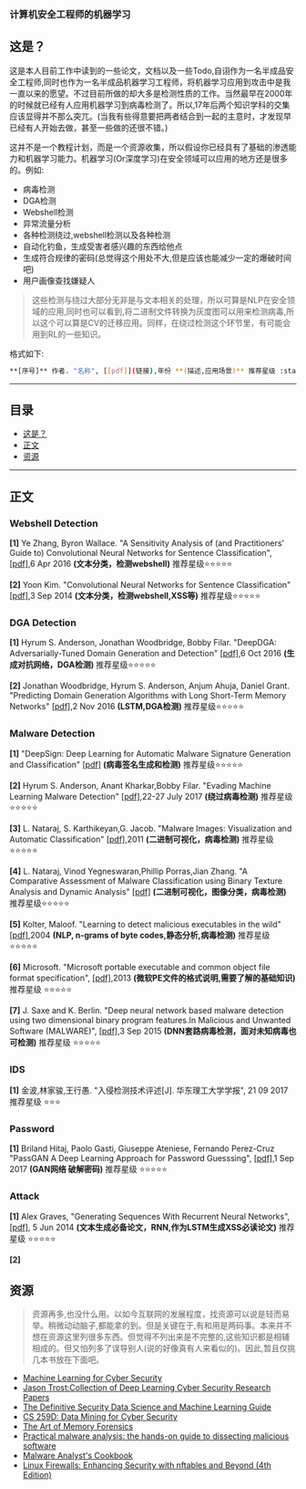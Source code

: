 ### 计算机安全工程师的机器学习

## 这是？

这是本人目前工作中读到的一些论文，文档以及一些Todo,自诩作为一名半成品安全工程师,同时也作为一名半成品机器学习工程师，将机器学习应用到攻击中是我一直以来的愿望。不过目前所做的却大多是检测性质的工作。当然最早在2000年的时候就已经有人应用机器学习到病毒检测了。所以,17年后两个知识学科的交集应该显得并不那么突兀。(当我有些得意要把两者结合到一起的主意时，才发现早已经有人开始去做，甚至一些做的还很不错。)

这并不是一个教程计划，而是一个资源收集，所以假设你已经具有了基础的渗透能力和机器学习能力。机器学习(Or深度学习)在安全领域可以应用的地方还是很多的。例如:

* 病毒检测
* DGA检测
* Webshell检测
* 异常流量分析
* 各种检测绕过,webshell检测以及各种检测
* 自动化钓鱼，生成受害者感兴趣的东西给他点
* 生成符合规律的密码(总觉得这个用处不大,但是应该也能减少一定的爆破时间吧)
* 用户画像查找嫌疑人

> 这些检测与绕过大部分无非是与文本相关的处理，所以可算是NLP在安全领域的应用,同时也可以看到,将二进制文件转换为灰度图可以用来检测病毒,所以这个可以算是CV的迁移应用。同样，在绕过检测这个环节里，有可能会用到RL的一些知识。


格式如下:

```bash
**[序号]** 作者. "名称", [[pdf]](链接),年份 **(描述,应用场景)** 推荐星级 :star::star::star::star::star:
```

---

## 目录

- [这是？](#这是)
- [正文 ](#正文)
- [资源](#资源)
---

## 正文


### Webshell Detection

**[1]** Ye Zhang, Byron Wallace. "A Sensitivity Analysis of (and Practitioners' Guide to) Convolutional Neural Networks for Sentence Classification", [[pdf]](https://arxiv.org/abs/1510.03820v1),6 Apr 2016 **(文本分类，检测webshell)** 推荐星级:star::star::star::star::star:

**[2]** Yoon Kim. "Convolutional Neural Networks for Sentence Classification" [[pdf]](https://arxiv.org/abs/1408.5882),3 Sep 2014 **(文本分类，检测webshell,XSS等)** 推荐星级:star::star::star::star::star:

### DGA Detection

**[1]** Hyrum S. Anderson, Jonathan Woodbridge, Bobby Filar. "DeepDGA: Adversarially-Tuned Domain Generation and Detection" [[pdf]](https://arxiv.org/abs/1610.01969),6 Oct 2016 **(生成对抗网络，DGA检测)** 推荐星级:star::star::star::star::star:

**[2]** Jonathan Woodbridge, Hyrum S. Anderson, Anjum Ahuja, Daniel Grant. "Predicting Domain Generation Algorithms
with Long Short-Term Memory Networks" [[pdf]](https://arxiv.org/abs/1611.00791),2 Nov 2016 **(LSTM,DGA检测)** 推荐星级:star::star::star::star::star:

### Malware Detection

**[1]** "DeepSign: Deep Learning for Automatic Malware
Signature Generation and Classification" [[pdf]](http://www.covert.io/research-papers/deep-learning-security/DeepSign-%20Deep%20Learning%20for%20Automatic%20Malware%20Signature%20Generation%20and%20Classification.pdf) **(病毒签名生成和检测)** 推荐星级:star::star::star::star::star:

**[2]** Hyrum S. Anderson, Anant Kharkar,Bobby Filar. "Evading Machine Learning Malware Detection" [[pdf]](https://www.blackhat.com/docs/us-17/thursday/us-17-Anderson-Bot-Vs-Bot-Evading-Machine-Learning-Malware-Detection-wp.pdf),22-27 July 2017 **(绕过病毒检测)** 推荐星级:star::star::star::star::star:

**[3]** L. Nataraj, S. Karthikeyan,G. Jacob. "Malware Images: Visualization and Automatic Classification" [[pdf]](https://vision.ece.ucsb.edu/sites/vision.ece.ucsb.edu/files/publications/nataraj_vizsec_2011_paper.pdf),2011 **(二进制可视化，病毒检测)** 推荐星级:star::star::star::star::star:

**[4]** L. Nataraj, Vinod Yegneswaran,Phillip Porras,Jian Zhang. "A Comparative Assessment of Malware Classification using Binary Texture Analysis and Dynamic Analysis" [[pdf]](https://vision.ece.ucsb.edu/sites/vision.ece.ucsb.edu/files/publications/aisec17-nataraj.pdf) **(二进制可视化，图像分类，病毒检测)** 推荐星级:star::star::star::star::star:

**[5]** Kolter, Maloof. "Learning to detect malicious executables in the wild" [[pdf]](http://machinelearning.wustl.edu/mlpapers/paper_files/KolterM06.pdf),2004 **(NLP, n-grams of byte codes,静态分析,病毒检测)** 推荐星级:star::star::star::star::star:

**[6]** Microsoft. "Microsoft portable executable and common object file format specification", [[pdf]](https://adeetc.thothapp.com/classes/SO/1617i/LI41N/workitems/1833/attachment),2013 **(微软PE文件的格式说明,需要了解的基础知识)** 推荐星级 :star::star::star::star::star:

**[7]** J. Saxe and K. Berlin. "Deep neural network based malware detection using two dimensional binary program features.In Malicious and Unwanted Software (MALWARE)", [[pdf]](https://arxiv.org/pdf/1508.03096.pdf),3 Sep 2015 **(DNN套路病毒检测，面对未知病毒也可检测)** 推荐星级 :star::star::star::star::star:


### IDS

**[1]** 金波,林家骏,王行愚. "入侵检测技术评述[J]. 华东理工大学学报", 21 09 2017 推荐星级 :star::star::star:


### Password

**[1]** Briland Hitaj, Paolo Gasti, Giuseppe Ateniese, Fernando Perez-Cruz "PassGAN A Deep Learning Approach for Password Guesssing", [[pdf]](https://arxiv.org/pdf/1709.00440.pdf),1 Sep 2017 **(GAN网络 破解密码)** 推荐星级 :star::star::star::star::star:

### Attack

**[1]** Alex Graves, "Generating Sequences With Recurrent Neural Networks", [[pdf]](https://arxiv.org/pdf/1308.0850.pdf), 5 Jun 2014 **(文本生成必备论文，RNN,作为LSTM生成XSS必读论文)** 推荐星级 :star::star::star::star::star:

**[2]** 

## 资源

> 资源再多,也没什么用。以如今互联网的发展程度，找资源可以说是轻而易举。稍微动动脑子,都能拿的到。但是关键在于,有和用是两码事。本来并不想在资源这里列很多东西。但觉得不列出来是不完整的,这些知识都是相辅相成的。但又怕列多了误导别人(说的好像真有人来看似的)。因此,暂且仅挑几本书放在下面吧。

* [Machine Learning for Cyber Security](https://github.com/wtsxDev/Machine-Learning-for-Cyber-Security)
* [Jason Trost:Collection of Deep Learning Cyber Security Research Papers](https://medium.com/@jason_trost/collection-of-deep-learning-cyber-security-research-papers-e1f856f71042)
* [The Definitive Security Data Science and Machine Learning Guide](http://www.covert.io/the-definitive-security-datascience-and-machinelearning-guide/)
* [CS 259D: Data Mining for Cyber Security](http://web.stanford.edu/class/cs259d/)
* [The Art of Memory Forensics](https://www.amazon.com/Art-Memory-Forensics-Detecting-Malware/dp/1118825098)
* [Practical malware analysis: the hands-on guide to dissecting malicious software](https://vision.ece.ucsb.edu/sites/vision.ece.ucsb.edu/files/publications/aisec17-nataraj.pdf)
* [Malware Analyst's Cookbook](https://www.amazon.com/Malware-Analysts-Cookbook-DVD-Techniques/dp/0470613033)
* [Linux Firewalls: Enhancing Security with nftables and Beyond (4th Edition)](https://www.amazon.com/Linux-Firewalls-Enhancing-Security-nftables/dp/0134000021)

